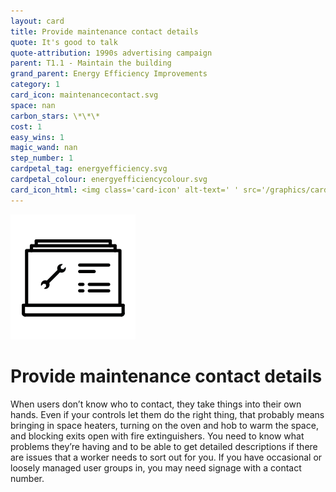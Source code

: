 ```yaml
---
layout: card
title: Provide maintenance contact details
quote: It's good to talk
quote-attribution: 1990s advertising campaign 
parent: T1.1 - Maintain the building
grand_parent: Energy Efficiency Improvements 
category: 1
card_icon: maintenancecontact.svg
space: nan
carbon_stars: \*\*\*
cost: 1
easy_wins: 1
magic_wand: nan
step_number: 1
cardpetal_tag: energyefficiency.svg
cardpetal_colour: energyefficiencycolour.svg
card_icon_html: <img class='card-icon' alt-text=' ' src='/graphics/card_icons/maintenancecontact.svg'>
---
```


<img class='card-icon' alt-text=' ' src='/graphics/card_icons/maintenancecontact.svg'>
<h1>Provide maintenance contact details</h1>

<p>When users don’t know who to contact, they take things into their own hands. Even if your controls let them do the right thing, that probably means bringing in space heaters, turning on the oven and hob to warm the space, and blocking exits open with fire extinguishers. You need to know what problems they’re having and to be able to get detailed descriptions if there are issues that a worker needs to sort out for you. If you have occasional or loosely managed user groups in, you may need signage with a contact number.</p> 

